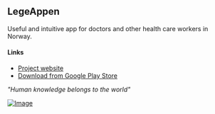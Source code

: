 ## LegeAppen

Useful and intuitive app for doctors and other health care workers in Norway.

#### Links
* [Project website](https://www.olejon.net/code/mdapp/)
* [Download from Google Play Store](https://www.olejon.net/code/mdapp/?page=android_app)

_"Human knowledge belongs to the world"_

[![Image](https://www.paypalobjects.com/no_NO/i/btn/btn_donate_LG.gif)](http://www.olejon.net/code/mdapp/?page=donate)
